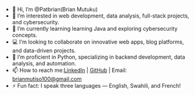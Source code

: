 - 👋 Hi, I’m @Patbrian(Brian Mutuku)
- 👀 I’m interested in  web development, data analysis, full-stack projects, and cybersecurity.
- 🌱 I’m currently learning learning Java and exploring cybersecurity concepts.
- 💻 I’m looking to collaborate on innovative web apps, blog platforms, and data-driven projects.
- 🐍 I’m proficient in Python, specializing in backend development, data analysis, and automation.
- 📫 How to reach me:[LinkedIn](www.linkedin.com/in/brian-mutiso-4b87b831b) | [GitHub](https://github.com/Patbrian) | Email: brianmutiso100@gmail.com 
- ⚡ Fun fact: I speak three languages — English, Swahili, and French!

<!---
Patbrian/Patbrian is a ✨ special ✨ repository because its `README.md` (this file) appears on your GitHub profile.
You can click the Preview link to take a look at your changes.
--->
